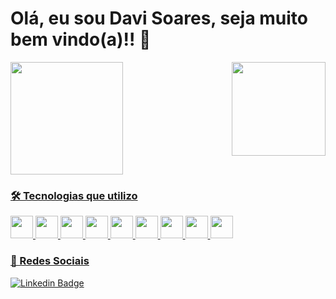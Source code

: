# Olá, eu sou Davi Soares, seja muito bem vindo(a)!! 👋

<img align='right' src="https://64.media.tumblr.com/tumblr_lwa95v31MU1qgwsj9o1_250.gif" width="150">

<div align="left">
  <a href="https://github.com/DaviSoares-1">
  <img height="180em" src="https://github-readme-stats.vercel.app/api?username=DaviSoares-1&show_icons=true&theme=dracula&include_all_commits=true&count_private=true"/>
</div>

### 🛠 Tecnologias que utilizo

<p align="left">
  <img src="https://cdn.jsdelivr.net/gh/devicons/devicon/icons/html5/html5-original.svg" width="36" height="36"/>
  <img src="https://cdn.jsdelivr.net/gh/devicons/devicon/icons/css3/css3-original.svg" width="36" height="36"/>      
  <img src="https://cdn.jsdelivr.net/gh/devicons/devicon/icons/javascript/javascript-original.svg" width="36" height="36"/>
  <img src="https://cdn.jsdelivr.net/gh/devicons/devicon/icons/sass/sass-original.svg" width="36" height="36"/>
  <img src="https://cdn.jsdelivr.net/gh/devicons/devicon/icons/bootstrap/bootstrap-original.svg" width="36" height="36"/>   
  <img src="https://cdn.jsdelivr.net/gh/devicons/devicon/icons/react/react-original.svg" width="36" height="36"/>
  <img src="https://cdn.jsdelivr.net/gh/devicons/devicon/icons/vuejs/vuejs-original.svg" width="36" height="36"/>    
  <img src="https://cdn.jsdelivr.net/gh/devicons/devicon/icons/typescript/typescript-original.svg" width="36" height="36"/>   
  <img src="https://cdn.jsdelivr.net/gh/devicons/devicon/icons/nodejs/nodejs-original.svg" width="36" height="36"/>
</p>

### 📮 Redes Sociais
  
[![Linkedin Badge](https://img.shields.io/badge/LinkedIn-0077B5?style=for-the-badge&logo=linkedin&logoColor=white)](https://www.linkedin.com/in/davi-soares-a6bb87263/)
